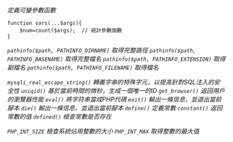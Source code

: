 *定義可變參數函數*
```
function vars(...$args){
	$num=count($args);	// 統計參數個數
}
```

*`pathinfo($path, PATHINFO_DIRNAME)` 取得完整路徑*
*`pathinfo($path, PATHINFO_BASENAME)` 取得完整檔名*
*`pathinfo($path, PATHINFO_EXTENSION)` 取得副檔名*
*`pathinfo($path, PATHINFO_FILENAME)` 取得檔名*

*`mysqli_real_escape_string()` 轉義字串的特殊字元，以提高針對SQL注入的安全性*
*`uniqid()` 基於當前時間的微秒，生成一個唯一的ID*
*`get_browser()` 返回用戶的瀏覽器性能*
*`eval()` 將字符串當成PHP代碼*
*`exit()` 輸出一條信息，並退出當前腳本*
*`die()`  輸出一條信息，並退出當前腳本*
*`define()` 定義常數*
*`constant()` 返回常數的值*
*`defined()` 檢查常數是否存在*

*`PHP_INT_SIZE` 檢查系統佔用整數的大小*
*`PHP_INT_MAX` 取得整數的最大值*